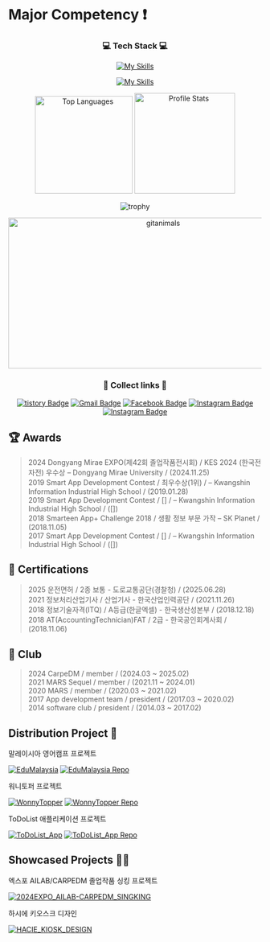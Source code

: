 <!--# Introduction
- 👋 Hi, I’m @20200890-JoHoYeon
- 👀 I am currently interested in web development
- 🌱 I'm studying my major knowledge while going to school
- 💞️ I'm going to cooperate on joint development
- 📫 For more information, contact akftjd100@naver.com
-->
# Major Competency :exclamation:
<div align=center>
      
### 💻 Tech Stack 💻
      
[![My Skills](https://skillicons.dev/icons?i=html,css,js,react,kotlin,java,firebase,c,cs,cpp)](https://skillicons.dev)

[![My Skills](https://skillicons.dev/icons?i=py,mysql,spring,anaconda,figma,androidstudio,idea,vscode,visualstudio,eclipse)](https://skillicons.dev)
<p align="center">
    <!-- 가장 많이 사용한 언어 -->
    <img src="https://github-readme-stats.vercel.app/api/top-langs/?username=20200890-JoHoYeon&langs_count=10&theme=tokyonight&layout=compact&hide=Jupyter%20Notebook" alt="Top Languages" height="194.5"/>
    <!-- GitHub 프로필 통계 -->
    <img src="https://github-readme-stats.vercel.app/api?username=20200890-JoHoYeon&show_icons=true&hide_rank=true&theme=tokyonight&include_all_commits=true&count_private=true" alt="Profile Stats" height="200"/>
</p>

![trophy](https://github-profile-trophy.vercel.app/?username=20200890-JoHoYeon&column=4&row=1&theme=dracula)
<!--  
<a href="https://www.gitanimals.org/en_US?utm_medium=image&utm_source=20200890-JoHoYeon&utm_content=farm">
<img
  src="https://render.gitanimals.org/farms/20200890-JoHoYeon"
  width="600"
  height="300"
/>
</a>

<a href="https://www.gitanimals.org/en_US?utm_medium=image&utm_source=20200890-JoHoYeon&utm_content=line">
  <img
    src="https://render.gitanimals.org/lines/20200890-JoHoYeon?pet-id=692652490887401016"
    width="600"
    height="120"
  />
</a>
 
<a href="https://www.gitanimals.org/en_US?utm_medium=image&utm_source=20200890-JoHoYeon&utm_content=line">
  <img
    src="https://render.gitanimals.org/lines/20200890-JoHoYeon?pet-id=692652492007281915"
    width="600"
    height="120"
  />
</a>
-->
<a href="https://www.gitanimals.org/">
      <img
        src="https://render.gitanimals.org/guilds/695859897830166091/draw"
        width="600"
        height="300"
        alt="gitanimals"
      />
    </a>

<!--
![GitHub Streak](https://streak-stats.demolab.com?user=20200890-JoHoYeon&theme=radical)
-->

### 🧷 Collect links 🔗
      
[![tistory Badge](http://img.shields.io/badge/-Tech%20Blog-655ced?style-square&logo=github&link=https://akftjd100.tistory.com)](https://akftjd100.tistory.com)
[![Gmail Badge](https://img.shields.io/badge/Gmail-d14836?style-square&logo=Gmail&logoColor=white&link=mailto:akftjd100@gmail.com)](mailto:akftjd100@gmail.com)
[![Facebook Badge](https://img.shields.io/badge/-Facebook-1877f2?style-square&logo=facebook&logoColor=white&link=https://www.facebook.com/SiLan1129)](https://www.facebook.com/SiLan1129) 
[![Instagram Badge](https://img.shields.io/badge/-Instagram-dd2a7b?style-square&logo=instagram&logoColor=white&link=https://www.instagram.com/akftjd100)](https://www.instagram.com/akftjd100)
[![Instagram Badge](https://img.shields.io/badge/Instagram-black?style-square&logo=Instagram&link=https://www.instagram.com/hottak1129)](https://www.instagram.com/hottak_snap)
</div>

## 🏆 Awards
> 2024 Dongyang Mirae EXPO(제42회 졸업작품전시회) / KES 2024 (한국전자전) 우수상 – Dongyang Mirae University / (2024.11.25)<br/>
> 2019 Smart App Development Contest / 최우수상(1위) / – Kwangshin Information Industrial High School / (2019.01.28)<br/>
> 2019 Smart App Development Contest / [] / – Kwangshin Information Industrial High School / ([])<br/>
> 2018 Smarteen App+ Challenge 2018 / 생활 정보 부문 가작 – SK Planet / (2018.11.05)<br/>
> 2017 Smart App Development Contest / [] / – Kwangshin Information Industrial High School / ([])

## 📜 Certifications
> 2025 운전면허 / 2종 보통 - 도로교통공단(경찰청) / (2025.06.28)<br/>
> 2021 정보처리산업기사 / 산업기사 - 한국산업인력공단 / (2021.11.26)<br/>
> 2018 정보기술자격(ITQ) / A등급(한글엑셀) - 한국생산성본부 / (2018.12.18)<br/>
> 2018 AT(AccountingTechnician)FAT / 2급 - 한국공인회계사회 / (2018.11.06)

## 📁 Club
> 2024 CarpeDM / member / (2024.03 ~ 2025.02)   
> 2021 MARS Sequel / member / (2021.11 ~ 2024.01)  
> 2020 MARS / member / (2020.03 ~ 2021.02)  
> 2017 App development team / president / (2017.03 ~ 2020.02)  
> 2014 software club / president / (2014.03 ~ 2017.02)   


## Distribution Project 🔖
말레이시아 영어캠프 프로젝트

[![EduMalaysia](https://img.shields.io/badge/MalaysiaEG%20Visit%20Now-FFA500?style-square&logo=searxng)](https://edumalaysia.kr/)
[![EduMalaysia Repo](http://img.shields.io/badge/MalaysiaEG%20Repository-333333?style-square&logo=github&link=https://github.com/20200890-JoHoYeon/MalaysiaEG)](https://github.com/20200890-JoHoYeon/MalaysiaEG)

워니토퍼 프로젝트

[![WonnyTopper](https://img.shields.io/badge/WonnyTopper%20Visit%20Now-ff69b4?style-square&logo=searxng)](https://web.wonnytopper.co.kr/)
[![WonnyTopper Repo](http://img.shields.io/badge/WonnyTopper%20Repository-333333?style-square&logo=github&link=https://github.com/20200890-JoHoYeon/wonnytopper)](https://github.com/20200890-JoHoYeon/wonnytopper)

ToDoList 애플리케이션 프로젝트

[![ToDoList_App](https://img.shields.io/badge/ToDoList_App%20Visit%20Now-2A4174?style-square&logo=googleplay)]()
[![ToDoList_App Repo](http://img.shields.io/badge/ToDoList_App%20Repository-333333?style-square&logo=github&link=https://github.com/20200890-JoHoYeon/ToDoList_App)](https://github.com/20200890-JoHoYeon/ToDoList_App)

## Showcased Projects 🏃‍♂️
엑스포 AILAB/CARPEDM 졸업작품 싱킹 프로젝트

[![2024EXPO_AILAB-CARPEDM_SINGKING](http://img.shields.io/badge/2024EXPO%20AILAB/CARPEDM%20SINGKING-475E86?style-square&logo=React&link=https://github.com/20200890-JoHoYeon/2024EXPO_AILAB-CARPEDM_SINGKING)](https://github.com/20200890-JoHoYeon/2024EXPO_AILAB-CARPEDM_SINGKING)

하시에 키오스크 디자인

[![HACIE_KIOSK_DESIGN](https://img.shields.io/badge/HACIE_KIOSK_DESIGN%20Visit%20Now-333333?style-square&logo=figma)](https://www.figma.com/proto/zphVmbna3TpnAATDDUkRdK/%ED%95%98%EC%8B%9C%EC%97%90-%EC%B9%B4%ED%8E%98-%ED%82%A4%EC%98%A4%EC%8A%A4%ED%81%AC-%EB%94%94%EC%9E%90%EC%9D%B8?node-id=77-542&t=HQYDNHL31ktNCwDy-1&scaling=contain&content-scaling=fixed&page-id=0%3A1&starting-point-node-id=77%3A467)



<!--
## Notice :question:


Recently, I have also become interested in the backend field, so I am working on projects centered on ASP. :+1:
And I will study ASP in depth to complete and finish the project :+1:


I participated in the expo with my club graduation work. :+1:

I was in charge of front-end  and design. :+1:

## My dream :exclamation:

    Step 1. front-end developer
    Step 2. back-end developer
    Step 3. Full Stack Developer
Thank you for reading it. :kissing_heart:
-->
<!---
20200890-JoHoYeon/20200890-JoHoYeon is a ✨ special ✨ repository because its `README.md` (this file) appears on your GitHub profile.
You can click the Preview link to take a look at your changes.
--->

<!-- 
## Roadmap 🏃‍♂️
front-end
- :one: JavaScript
- :two: React 
- :three: TypeScript
- :four: React Native
- :five: Next.js

back-end
- :one: ASP, JSP
- :two: Node.js
- :three: Flask
- :four: spring
-->

<!-- 
https://edumalaysia.kr/
https://web.wonnytopper.co.kr/
-->

<!--
<img src="https://github-readme-activity-graph.vercel.app/graph?username=20200890-JoHoYeon&theme=tokyo-night" alt="GitHub Activity Graph" width="600" style="border-radius: 15px;"/>
-->

<!--
![trophy](https://github-profile-trophy.vercel.app/?username=20200890-JoHoYeon&column=4&theme=algolia&no-bg=true)

![trophy](https://github-profile-trophy.vercel.app/?username=20200890-JoHoYeon&column=4&theme=gruvbox)

![trophy](https://github-profile-trophy.vercel.app/?username=20200890-JoHoYeon&column=4&theme=flat&margin-w=10)

![trophy](https://github-profile-trophy.vercel.app/?username=20200890-JoHoYeon&column=4&theme=onedark)
-->

